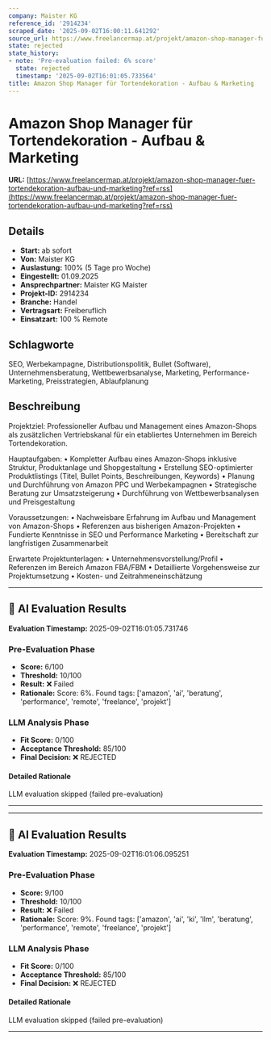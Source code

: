```yaml
---
company: Maister KG
reference_id: '2914234'
scraped_date: '2025-09-02T16:00:11.641292'
source_url: https://www.freelancermap.at/projekt/amazon-shop-manager-fuer-tortendekoration-aufbau-und-marketing?ref=rss
state: rejected
state_history:
- note: 'Pre-evaluation failed: 6% score'
  state: rejected
  timestamp: '2025-09-02T16:01:05.733564'
title: Amazon Shop Manager für Tortendekoration - Aufbau & Marketing
---
```



# Amazon Shop Manager für Tortendekoration - Aufbau & Marketing
**URL:** [https://www.freelancermap.at/projekt/amazon-shop-manager-fuer-tortendekoration-aufbau-und-marketing?ref=rss](https://www.freelancermap.at/projekt/amazon-shop-manager-fuer-tortendekoration-aufbau-und-marketing?ref=rss)
## Details
- **Start:** ab sofort
- **Von:** Maister KG
- **Auslastung:** 100% (5 Tage pro Woche)
- **Eingestellt:** 01.09.2025
- **Ansprechpartner:** Maister KG Maister
- **Projekt-ID:** 2914234
- **Branche:** Handel
- **Vertragsart:** Freiberuflich
- **Einsatzart:** 100
                                                % Remote

## Schlagworte
SEO, Werbekampagne, Distributionspolitik, Bullet (Software), Unternehmensberatung, Wettbewerbsanalyse, Marketing, Performance-Marketing, Preisstrategien, Ablaufplanung

## Beschreibung
Projektziel:
Professioneller Aufbau und Management eines Amazon-Shops als zusätzlichen Vertriebskanal für ein etabliertes Unternehmen im Bereich Tortendekoration.

Hauptaufgaben:
• Kompletter Aufbau eines Amazon-Shops inklusive Struktur, Produktanlage und Shopgestaltung
• Erstellung SEO-optimierter Produktlistings (Titel, Bullet Points, Beschreibungen, Keywords)
• Planung und Durchführung von Amazon PPC und Werbekampagnen
• Strategische Beratung zur Umsatzsteigerung
• Durchführung von Wettbewerbsanalysen und Preisgestaltung

Voraussetzungen:
• Nachweisbare Erfahrung im Aufbau und Management von Amazon-Shops
• Referenzen aus bisherigen Amazon-Projekten
• Fundierte Kenntnisse in SEO und Performance Marketing
• Bereitschaft zur langfristigen Zusammenarbeit

Erwartete Projektunterlagen:
• Unternehmensvorstellung/Profil
• Referenzen im Bereich Amazon FBA/FBM
• Detaillierte Vorgehensweise zur Projektumsetzung
• Kosten- und Zeitrahmeneinschätzung

---

## 🤖 AI Evaluation Results

**Evaluation Timestamp:** 2025-09-02T16:01:05.731746

### Pre-Evaluation Phase
- **Score:** 6/100
- **Threshold:** 10/100
- **Result:** ❌ Failed
- **Rationale:** Score: 6%. Found tags: ['amazon', 'ai', 'beratung', 'performance', 'remote', 'freelance', 'projekt']

### LLM Analysis Phase
- **Fit Score:** 0/100
- **Acceptance Threshold:** 85/100
- **Final Decision:** ❌ REJECTED

#### Detailed Rationale
LLM evaluation skipped (failed pre-evaluation)

---


---

## 🤖 AI Evaluation Results

**Evaluation Timestamp:** 2025-09-02T16:01:06.095251

### Pre-Evaluation Phase
- **Score:** 9/100
- **Threshold:** 10/100
- **Result:** ❌ Failed
- **Rationale:** Score: 9%. Found tags: ['amazon', 'ai', 'ki', 'llm', 'beratung', 'performance', 'remote', 'freelance', 'projekt']

### LLM Analysis Phase
- **Fit Score:** 0/100
- **Acceptance Threshold:** 85/100
- **Final Decision:** ❌ REJECTED

#### Detailed Rationale
LLM evaluation skipped (failed pre-evaluation)

---
